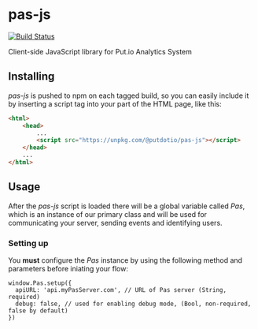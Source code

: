 # pas-js

[![Build Status](https://travis-ci.org/putdotio/pas-js.svg?branch=master)](https://travis-ci.org/putdotio/pas-js)

Client-side JavaScript library for Put.io Analytics System

## Installing
*pas-js* is pushed to npm on each tagged build, so you can easily include it by inserting a script tag into your <HEAD> part of the HTML page, like this:

```HTML
<html>
    <head>
        ...
        <script src="https://unpkg.com/@putdotio/pas-js"></script>
    </head>
    ...
</html>
```

## Usage
After the *pas-js* script is loaded there will be a global variable called *Pas*, which is an instance of our primary class and will be used for communicating your server, sending events and identifying users.

### Setting up
You **must** configure the *Pas* instance by using the following method and parameters before iniating your flow:
```JS
window.Pas.setup({
  apiURL: 'api.myPasServer.com', // URL of Pas server (String, required)
  debug: false, // used for enabling debug mode, (Bool, non-required, false by default)
})

